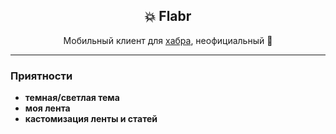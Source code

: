 <h2 align='center'>💥 Flabr</h2>
<p align='center'>Мобильный клиент для <a href="https://habr.com">хабра</a>, неофициальный 👀</p>

<hr>

<h3>Приятности</h3>

- <b>темная/светлая тема</b>
- <b>моя лента</b>
- <b>кастомизация ленты и статей</b>
